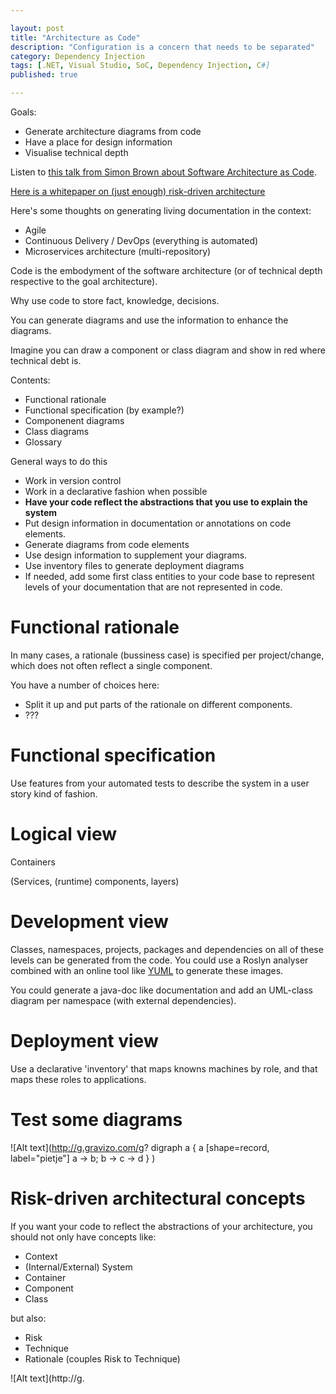 ```yaml
---

layout: post
title: "Architecture as Code"
description: "Configuration is a concern that needs to be separated"
category: Dependency Injection
tags: [.NET, Visual Studio, SoC, Dependency Injection, C#]
published: true

---
```


Goals:

* Generate architecture diagrams from code
* Have a place for design information
* Visualise technical depth


Listen to [this talk from Simon Brown about Software Architecture as Code](https://www.youtube.com/watch?v=W2hagw1VhhI).

[Here is a whitepaper on (just enough) risk-driven architecture](http://static1.1.sqspcdn.com/static/f/702523/9359219/1289413590470/201011-Fairbanks.pdf?token=S3TtgslSp14YaQPT%2FtYEqKUE%2BKg%3D) 

Here's some thoughts on generating living documentation in the context: 
* Agile
* Continuous Delivery / DevOps (everything is automated) 
* Microservices architecture (multi-repository)  

Code is the embodyment of the software architecture (or of technical depth respective to the goal architecture).

Why use code to store fact, knowledge, decisions. 



You can generate diagrams and use the information to enhance the diagrams. 

Imagine you can draw a component or class diagram and show in red where technical debt is.

Contents:

* Functional rationale
* Functional specification (by example?)
* Componenent diagrams
* Class diagrams
* Glossary

General ways to do this

* Work in version control
* Work in a declarative fashion when possible
* **Have your code reflect the abstractions that you use to explain the system** 
* Put design information in documentation or annotations on code elements.
* Generate diagrams from code elements
* Use design information to supplement your diagrams.
* Use inventory files to generate deployment diagrams
* If needed, add some first class entities to your code base to represent levels of your documentation that are not represented in code. 

# Functional rationale

In many cases, a rationale (bussiness case) is specified per project/change, which does not often reflect a single component. 

You have a number of choices here:

* Split it up and put parts of the rationale on different components.
* ???


# Functional specification

Use features from your automated tests to describe the system in a user story kind of fashion. 

# Logical view

Containers

(Services, (runtime) components, layers)

# Development view

Classes, namespaces, projects, packages and dependencies on all of these levels can be generated from the code. You could use a Roslyn analyser combined with an online tool like [YUML](http://yuml.me) to generate these images.

You could generate a java-doc like documentation and add an UML-class diagram per namespace (with external dependencies).

# Deployment view

Use a declarative 'inventory' that maps knowns machines by role, and that maps these roles to applications.



# Test some diagrams

![Alt text](http://g.gravizo.com/g?
digraph a {
    a [shape=record, label="pietje"]
    a -> b;
    b -> c -> d
}
)

# Risk-driven architectural concepts

If you want your code to reflect the abstractions of your architecture, you should not only have concepts like: 
* Context
* (Internal/External) System
* Container
* Component
* Class

but also:

* Risk
* Technique
* Rationale (couples Risk to Technique)

![Alt text](http://g.
